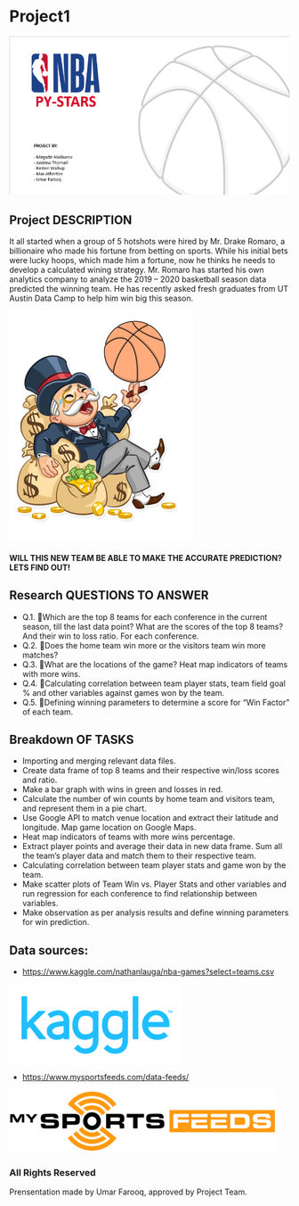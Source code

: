 # Project1

![icon](Images/1.PNG)

## Project DESCRIPTION

It all started when a group of 5 hotshots were hired by Mr. Drake Romaro, a billionaire who made his fortune from betting on sports. While his initial bets were lucky hoops, which made him a fortune, now he thinks he needs to develop a calculated wining strategy.
Mr. Romaro has started his own analytics company to analyze the 2019 – 2020 basketball season data predicted the winning team. He has recently asked fresh graduates from UT Austin Data Camp to help him win big this season.

![icon](Images/2.PNG)

#### WILL THIS NEW TEAM BE ABLE TO MAKE THE ACCURATE PREDICTION? LETS FIND OUT!

## Research QUESTIONS TO ANSWER

* Q.1. Which are the top 8 teams for each conference in the current season, till the last data point? What are the scores of the top 8 teams? And their win to loss ratio. For each conference.
* Q.2. Does the home team win more or the visitors team win more matches?
* Q.3. What are the locations of the game? Heat map indicators of teams with more wins.
* Q.4. Calculating correlation between team player stats, team field goal % and other variables against games won by the team.
* Q.5. Defining winning parameters to determine a score for “Win Factor” of each team.


## Breakdown OF TASKS

* Importing and merging relevant data files. 
* Create data frame of top 8 teams and their respective win/loss scores and ratio.
* Make a bar graph with wins in green and losses in red.
* Calculate the number of win counts by home team and visitors team, and represent them in a pie chart.
* Use Google API to match venue location and extract their latitude and longitude. Map game location on Google Maps.
* Heat map indicators of teams with more wins percentage.
* Extract player points and average their data in new data frame. Sum all the team’s player data and match them to their respective team. 
* Calculating correlation between team player stats and game won by the team.
* Make scatter plots of Team Win vs. Player Stats and other variables and run regression for each conference to find relationship between variables.
* Make observation as per analysis results and define winning parameters for win prediction.




## Data sources:
* https://www.kaggle.com/nathanlauga/nba-games?select=teams.csv

![icon](Images/4.PNG)
* https://www.mysportsfeeds.com/data-feeds/

![icon](Images/3.PNG) 

### All Rights Reserved
Prensentation made by Umar Farooq, approved by Project Team.





